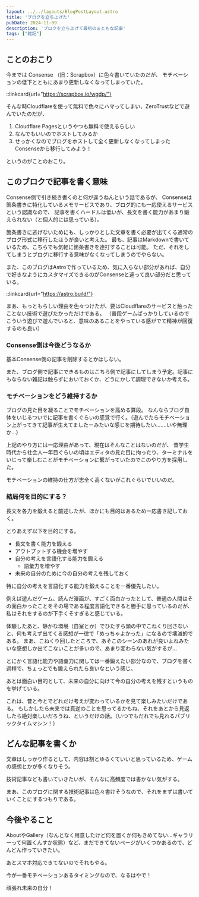 ```yaml
---
layout: ../../layouts/BlogPostLayout.astro
title: 'ブログを立ち上げた'
pubDate: 2024-11-09
description: 'ブロクを立ち上げて最初のまともな記事'
tags: ["雑記"]
---
```


## ことのおこり

今までは Consense （旧：Scrapbox）に色々書いていたのだが、
モチベーションの低下とともにあまり更新しなくなってしまっていた。

::linkcard{url="https://scrapbox.io/wgdp/"}

そんな時Cloudflareを使って無料で色々にハマってしまい、ZeroTrustなどで遊んでいたのだが、

1. Cloudflare Pagesというやつも無料で使えるらしい
2. なんでもいいのでホストしてみるか
3. せっかくなのでブログをホストして全く更新しなくなってしまったConsenseから移行してみよう！

というのがことのおこり。

## このブロクで記事を書く意味

Consense側で引き続き書くのと何が違うねんという話であるが、
Consenseは箇条書きに特化しているメモサービスであり、ブログ的にも一応使えるサービスという認識なので、
記事を書くハードルは低いが、長文を書く能力があまり鍛えられない（と個人的には思っている）。

箇条書きに逃げないためにも、しっかりとした文章を書く必要が出てくる通常のブログ形式に移行したほうが良いと考えた。
最も、記事はMarkdownで書いているため、こちらでも気軽に箇条書きを連打することは可能。
ただ、それをしてしまうとブログに移行する意味がなくなってしまうのでやらない。

また、このブログはAstroで作っているため、気に入らない部分があれば、自分で好きなようにカスタマイズできるのがConsenseと違って良い部分だと思っている。

::linkcard{url="https://astro.build/"}

まあ、もっともらしい理由を色々つけたが、要はCloudflareのサービスと触ったことない技術で遊びたかっただけである。
（普段ゲームばっかりしているのでこういう遊びで遊んでいると、意味のあることをやっている感がでて精神が回復するのも良い）

### Consense側は今後どうなるか

基本Consense側の記事を削除するとかはしない。

また、ブログ側で記事にできるものはこちら側で記事にしてしまう予定。記事にもならない雑記は触らずにおいておくか、どうにかして調理できないか考える。

### モチベーションをどう維持するか

ブログの見た目を凝ることでモチベーションを高める算段。
なんならブログ自体をいじるついでに記事を書くぐらいの感覚で行く。（遊んでたらモチベーション上がってきて記事が生えてましたーみたいな感じを期待したい.......いや無理か...）

上記のやり方には一応理由があって、現在はそんなことはないのだが、
昔学生時代から社会人一年目ぐらいの頃はエディタの見た目に拘ったり、ターミナルをいじって楽しむことがモチベーションに繋がっていたのでこのやり方を採用した。

モチベーションの維持の仕方が志全く高くないがこれぐらいでいいのだ。

### 結局何を目的にする？

長文を各力を鍛えると前述したが、ほかにも目的はあるため一応書き記しておく。

とりあえず以下を目的にする。

- 長文を書く能力を鍛える
- アウトプットする機会を増やす
- 自分の考えを言語化する能力を鍛える
  - 語彙力を増やす
- 未来の自分のために今の自分の考えを残しておく

特に自分の考えを言語化する能力を鍛えることを一番優先したい。

例えば遊んだゲーム、読んだ漫画が、すごく面白かったとして、普通の人間はその面白かったことをその場である程度言語化できると勝手に思っているのだが、
私はそれをするのが下手くそすぎると感じている。

体験したあと、静かな環境（自室とか）でひたすら頭の中でこねくり回さないと、何も考えず出てくる感想が一律で「めっちゃよかった」になるので壊滅的である。
まあ、こねくり回したところで、あそこのシーンのあれが良いよねみたいな感想しか出てこないことが多いので、あまり変わらない気がするが...

とにかく言語化能力や語彙力に関しては一番鍛えたい部分なので、ブログを書く過程で、ちょっとでも鍛えられたら良いなという感じ。

あとは面白い目的として、未来の自分に向けて今の自分の考えを残すというものを挙げている。

これは、昔と今とでどれだけ考えが変わっているかを見て楽しみたいだけである。
もしかしたら未来では真逆のことを思ってるかもね、それをあとから見返したら絶対楽しいだろうね、というだけの話。（いつでもだれでも見れるパブリックタイムマシン！）

## どんな記事を書くか

文章はしっかり作るとして、内容は割とゆるくていいと思っているため、ゲームの感想とかが多くなりそう。

技術記事なども書いていきたいが、そんなに高頻度では書かない気がする。

まあ、このブログに関する技術記事は色々書けそうなので、それをまずは書いていくことにするつもりである。

## 今後やること

AboutやGallery（なんとなく用意したけど何を置くか何もきめてない...ギャラリーって何置くんすか状態）など、まだできてないページがいくつかあるので、どんどん作っていきたい。

あとスマホ対応できてないのでそれもやる。

今が一番モチベーションあるタイミングなので、なるはやで！

頑張れ未来の自分！
